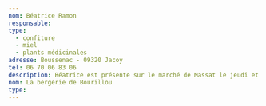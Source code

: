 ```yaml
---
nom: Béatrice Ramon
responsable:
type:
  - confiture
  - miel
  - plants médicinales
adresse: Boussenac - 09320 Jacoy
tel: 06 70 06 83 06
description: Béatrice est présente sur le marché de Massat le jeudi et vendredi, où elle propose ses confitures, miel ou encore herbes médicinale. Toutes produites dans son propre terrain, avec une variété remarquable.
nom: La bergerie de Bourillou
type:
---
```

